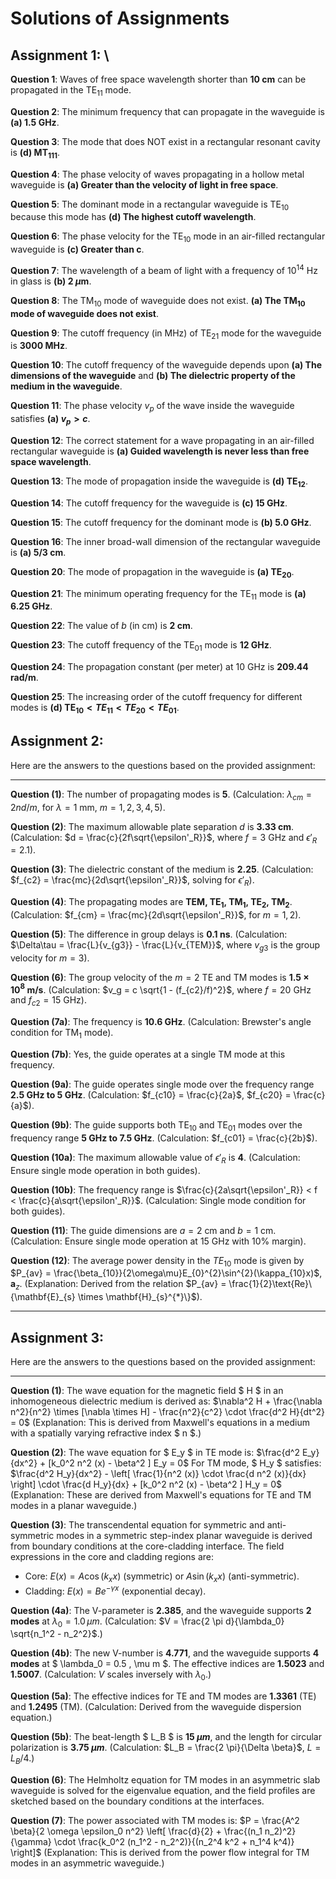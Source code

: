 # Solutions of Assignments

## Assignment 1: \\


**Question 1**: Waves of free space wavelength shorter than **10 cm** can be propagated in the TE$_{11}$ mode.

**Question 2**: The minimum frequency that can propagate in the waveguide is **(a) 1.5 GHz**.

**Question 3**: The mode that does NOT exist in a rectangular resonant cavity is **(d) MT$_{111}$**.

**Question 4**: The phase velocity of waves propagating in a hollow metal waveguide is **(a) Greater than the velocity of light in free space**.

**Question 5**: The dominant mode in a rectangular waveguide is TE$_{10}$ because this mode has **(d) The highest cutoff wavelength**.

**Question 6**: The phase velocity for the TE$_{10}$ mode in an air-filled rectangular waveguide is **(c) Greater than c**.

**Question 7**: The wavelength of a beam of light with a frequency of $10^{14}$ Hz in glass is **(b) 2 $\mu$m**.

**Question 8**: The TM$_{10}$ mode of waveguide does not exist. **(a) The TM$_{10}$ mode of waveguide does not exist**.

**Question 9**: The cutoff frequency (in MHz) of TE$_{21}$ mode for the waveguide is **3000 MHz**.

**Question 10**: The cutoff frequency of the waveguide depends upon **(a) The dimensions of the waveguide** and **(b) The dielectric property of the medium in the waveguide**.

**Question 11**: The phase velocity $v_p$ of the wave inside the waveguide satisfies **(a) $v_p > c$**.

**Question 12**: The correct statement for a wave propagating in an air-filled rectangular waveguide is **(a) Guided wavelength is never less than free space wavelength**.

**Question 13**: The mode of propagation inside the waveguide is **(d) TE$_{12}$**.

**Question 14**: The cutoff frequency for the waveguide is **(c) 15 GHz**.

**Question 15**: The cutoff frequency for the dominant mode is **(b) 5.0 GHz**.

**Question 16**: The inner broad-wall dimension of the rectangular waveguide is **(a) 5/3 cm**.

**Question 20**: The mode of propagation in the waveguide is **(a) TE$_{20}$**.

**Question 21**: The minimum operating frequency for the TE$_{11}$ mode is **(a) 6.25 GHz**.

**Question 22**: The value of $b$ (in cm) is **2 cm**.

**Question 23**: The cutoff frequency of the TE$_{01}$ mode is **12 GHz**.

**Question 24**: The propagation constant (per meter) at 10 GHz is **209.44 rad/m**.

**Question 25**: The increasing order of the cutoff frequency for different modes is **(d) TE$_{10} < TE_{11} < TE_{20} < TE_{01}$**.

## Assignment 2:

Here are the answers to the questions based on the provided assignment:

---

**Question (1)**: The number of propagating modes is **5**. (Calculation: $\lambda_{cm} = 2nd/m$, for $\lambda = 1$ mm, $m = 1, 2, 3, 4, 5$).

**Question (2)**: The maximum allowable plate separation $d$ is **3.33 cm**. (Calculation: $d = \frac{c}{2f\sqrt{\epsilon'_R}}$, where $f = 3$ GHz and $\epsilon'_R = 2.1$).

**Question (3)**: The dielectric constant of the medium is **2.25**. (Calculation: $f_{c2} = \frac{mc}{2d\sqrt{\epsilon'_R}}$, solving for $\epsilon'_R$).

**Question (4)**: The propagating modes are **TEM, TE$_1$, TM$_1$, TE$_2$, TM$_2$**. (Calculation: $f_{cm} = \frac{mc}{2d\sqrt{\epsilon'_R}}$, for $m = 1, 2$).

**Question (5)**: The difference in group delays is **0.1 ns**. (Calculation: $\Delta\tau = \frac{L}{v_{g3}} - \frac{L}{v_{TEM}}$, where $v_{g3}$ is the group velocity for $m=3$).

**Question (6)**: The group velocity of the $m=2$ TE and TM modes is **1.5 × 10$^8$ m/s**. (Calculation: $v_g = c \sqrt{1 - (f_{c2}/f)^2}$, where $f = 20$ GHz and $f_{c2} = 15$ GHz).

**Question (7a)**: The frequency is **10.6 GHz**. (Calculation: Brewster's angle condition for TM$_1$ mode).

**Question (7b)**: Yes, the guide operates at a single TM mode at this frequency.

**Question (9a)**: The guide operates single mode over the frequency range **2.5 GHz to 5 GHz**. (Calculation: $f_{c10} = \frac{c}{2a}$, $f_{c20} = \frac{c}{a}$).

**Question (9b)**: The guide supports both TE$_{10}$ and TE$_{01}$ modes over the frequency range **5 GHz to 7.5 GHz**. (Calculation: $f_{c01} = \frac{c}{2b}$).

**Question (10a)**: The maximum allowable value of $\epsilon'_R$ is **4**. (Calculation: Ensure single mode operation in both guides).

**Question (10b)**: The frequency range is $\frac{c}{2a\sqrt{\epsilon'_R}} < f < \frac{c}{a\sqrt{\epsilon'_R}}$. (Calculation: Single mode condition for both guides).

**Question (11)**: The guide dimensions are $a = 2$ cm and $b = 1$ cm. (Calculation: Ensure single mode operation at 15 GHz with 10% margin).

**Question (12)**: The average power density in the $TE_{10}$ mode is given by $P_{av} = \frac{\beta_{10}}{2\omega\mu}E_{0}^{2}\sin^{2}(\kappa_{10}x)$, $\mathbf{a}_{z}$. (Explanation: Derived from the relation 
$P_{av} = \frac{1}{2}\text{Re}\{\mathbf{E}_{s} \times \mathbf{H}_{s}^{*}\}$).

---

## Assignment 3:

Here are the answers to the questions based on the provided assignment:

---

**Question (1)**: The wave equation for the magnetic field $ H $ in an inhomogeneous dielectric medium is derived as:
$\nabla^2 H + \frac{\nabla n^2}{n^2} \times [\nabla \times H] - \frac{n^2}{c^2} \cdot \frac{d^2 H}{dt^2} = 0$
(Explanation: This is derived from Maxwell's equations in a medium with a spatially varying refractive index $ n $.)

**Question (2)**: The wave equation for $ E_y $ in TE mode is:
$\frac{d^2 E_y}{dx^2} + [k_0^2 n^2 (x) - \beta^2 ] E_y = 0$
For TM mode, $ H_y $ satisfies:
$\frac{d^2 H_y}{dx^2} - \left[ \frac{1}{n^2 (x)} \cdot \frac{d n^2 (x)}{dx} \right] \cdot \frac{d H_y}{dx} + [k_0^2 n^2 (x) - \beta^2 ] H_y = 0$
(Explanation: These are derived from Maxwell's equations for TE and TM modes in a planar waveguide.)

**Question (3)**: The transcendental equation for symmetric and anti-symmetric modes in a symmetric step-index planar waveguide is derived from boundary conditions at the core-cladding interface. The field expressions in the core and cladding regions are:
- Core: $E(x) = A \cos(k_x x)$ (symmetric) or $A \sin(k_x x)$ (anti-symmetric).
- Cladding: $E(x) = B e^{-\gamma x}$ (exponential decay).

**Question (4a)**: The V-parameter is **2.385**, and the waveguide supports **2 modes** at $\lambda_0 = 1.0\, \mu m$. (Calculation: $V = \frac{2 \pi d}{\lambda_0} \sqrt{n_1^2 - n_2^2}$.)

**Question (4b)**: The new V-number is **4.771**, and the waveguide supports **4 modes** at $ \lambda_0 = 0.5 \, \mu m $. The effective indices are **1.5023** and **1.5007**. (Calculation: $V$ scales inversely with $\lambda_0$.)

**Question (5a)**: The effective indices for TE and TM modes are **1.3361** (TE) and **1.2495** (TM). (Calculation: Derived from the waveguide dispersion equation.)

**Question (5b)**: The beat-length $ L_B $ is **15 $\mu m$**, and the length for circular polarization is **3.75 $\mu m$**. (Calculation: $L_B = \frac{2 \pi}{\Delta \beta}$, $L = L_B / 4$.)

**Question (6)**: The Helmholtz equation for TM modes in an asymmetric slab waveguide is solved for the eigenvalue equation, and the field profiles are sketched based on the boundary conditions at the interfaces.

**Question (7)**: The power associated with TM modes is:
$P = \frac{A^2 \beta}{2 \omega \epsilon_0 n^2} \left[ \frac{d}{2} + \frac{(n_1 n_2)^2}{\gamma} \cdot \frac{k_0^2 (n_1^2 - n_2^2)}{(n_2^4 k^2 + n_1^4 k^4)} \right]$
(Explanation: This is derived from the power flow integral for TM modes in an asymmetric waveguide.)